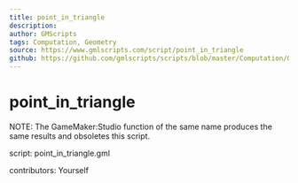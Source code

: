```yaml
---
title: point_in_triangle
description: 
author: GMScripts
tags: Computation, Geometry
source: https://www.gmlscripts.com/script/point_in_triangle
github: https://github.com/gmlscripts/scripts/blob/master/Computation/Geometry/point_in_triangle.gml
---
```


point_in_triangle
=================

NOTE: The GameMaker:Studio function of the same name produces the same results 
and obsoletes this script.

script: point_in_triangle.gml

contributors: Yourself
